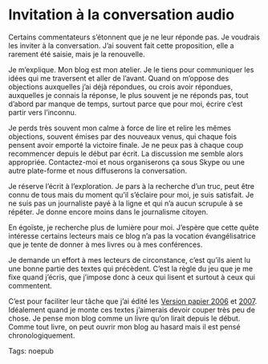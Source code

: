 # Invitation à la conversation audio

Certains commentateurs s’étonnent que je ne leur réponde pas. Je voudrais les inviter à la conversation. J’ai souvent fait cette proposition, elle a rarement été saisie, mais je la renouvelle.

Je m’explique. Mon blog est mon atelier. Je le tiens pour communiquer les idées qui me traversent et aller de l’avant. Quand on m’oppose des objections auxquelles j’ai déjà répondues, ou crois avoir répondues, auxquelles je connais la réponse, le plus souvent je ne réponds pas, tout d’abord par manque de temps, surtout parce que pour moi, écrire c’est partir vers l’inconnu.

Je perds très souvent mon calme à force de lire et relire les mêmes objections, souvent émises par des nouveaux venus, qui chaque fois pensent avoir emporté la victoire finale. Je ne peux pas à chaque coup recommencer depuis le début par écrit. La discussion me semble alors appropriée. Contactez-moi et nous organiserons ça sous Skype ou une autre plate-forme et nous diffuserons la conversation.

Je réserve l’écrit à l’exploration. Je pars à la recherche d’un truc, peut être connu de tous mais du moment qu’il s’éclaire pour moi, je suis satisfait. Je ne suis pas un journaliste payé à la ligne et qui n’a aucun scrupule à se répéter. Je donne encore moins dans le journalisme citoyen.

En égoïste, je recherche plus de lumière pour moi. J’espère que cette quête intéresse certains lecteurs mais ce blog n’a pas la vocation évangélisatrice que je tente de donner à mes livres ou à mes conférences.

Je demande un effort à mes lecteurs de circonstance, c’est qu’ils aient lu une bonne partie des textes qui précèdent. C’est la règle du jeu que je me fixe quand j’écris, que j’impose donc à ceux qui lisent et surtout à ceux qui commentent.

C’est pour faciliter leur tâche que j’ai édité les [Version papier 2006](/version-papier-2006/) et [2007](/version-papier-2007/). Idéalement quand je monte ces textes j’aimerais devoir couper très peu de chose. Je pense mon blog comme un livre qu’on lirait depuis le début. Comme tout livre, on peut ouvrir mon blog au hasard mais il est pensé chronologiquement.

Tags: noepub